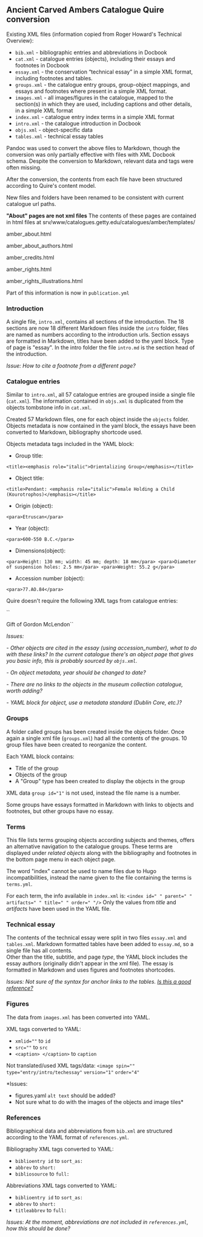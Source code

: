 ## Ancient Carved Ambers Catalogue Quire conversion

Existing XML files (information copied from Roger Howard's Technical Overview):

- `bib.xml`  -  bibliographic entries and abbreviations in Docbook
- `cat.xml`  -  catalogue entries (objects), including their essays and footnotes in Docbook
- `essay.xml`  -  the conservation “technical essay” in a simple XML format, including footnotes and tables.
- `groups.xml`  -  the catalogue entry groups, group-object mappings, and essays and footnotes where present in a simple XML format.
- `images.xml`  -  all images/figures in the catalogue, mapped to the section(s) in which they are used, including captions and other details, in a simple XML format
- `index.xml`  -  catalogue entry index terms in a simple XML format
- `intro.xml`  -  the catalogue introduction in Docbook
- `objs.xml`  - object-specific data
- `tables.xml`  - technical essay tables

Pandoc was used to convert the above files to Markdown, though the conversion was only partially effective with files with XML Docbook schema. Despite the conversion to Markdown, relevant data and tags were often missing.

After the conversion, the contents from each file have been structured according to Quire's content model.

New files and folders have been renamed to be consistent with current catalogue url paths.

**"About" pages are not xml files** The contents of these pages are contained in html files at srv/www/catalogues.getty.edu/catalogues/amber/templates/

amber_about.html

amber_about_authors.html

amber_credits.html

amber_rights.html

amber_rights_illustrations.html

Part of this information is now in `publication.yml`


### Introduction

A single file, `intro.xml`, contains all sections of the introduction.
The 18 sections are now 18 different Markdown files inside the `intro` folder, files are named as numbers according to the introduction urls. Section essays are formatted in Markdown, titles have been added to the yaml block. Type of page is "essay".
In the intro folder the file `intro.md` is the section head of the introduction.  

*Issue:*
*How to cite a footnote from a different page?*


### Catalogue entries

Similar to `intro.xml`, all 57 catalogue entries are grouped inside a single file (`cat.xml`). The information contained in `objs.xml` is duplicated from the objects tombstone info in `cat.xml`.

Created 57 Markdown files, one for each object inside the `objects` folder. Objects metadata is now contained in the yaml block, the essays have been converted to Markdown, bibliography shortcode used.

Objects metadata tags included in the YAML block:

- Group title:

`<title><emphasis role="italic">Orientalizing Group</emphasis></title>`

- Object title:

`<title>Pendant: <emphasis role="italic">Female Holding a Child (Kourotrophos)</emphasis></title>`

- Origin (object):

`<para>Etruscan</para>`

- Year (object):

`<para>600-550 B.C.</para>`

- Dimensions(object):

``<para>Height: 130 mm; width: 45 mm; depth: 18 mm</para>
<para>Diameter of suspension holes: 2.5 mm</para>
<para>Weight: 55.2 g</para>``

- Accession number (object):

`<para>77.AO.84</para>`

Quire doesn't require the following XML tags from catalogue entries:

``<part id="">
<chapter id="">
<abstract id="">
<section id="" role="">
<para>Gift of Gordon McLendon</para>``

*Issues:*

*- Other objects are cited in the essay (using accession_number), what to do with these links? In the current catalogue there's an object page that gives you basic info, this is probably sourced by `objs.xml`.*

*- On object metadata, year should be changed to date?*

*- There are no links to the objects in the museum collection catalogue, worth adding?*

*- YAML block for object, use a metadata standard (Dublin Core, etc.)?*

### Groups

A folder called groups has been created inside the objects folder. Once again a single xml file (`groups.xml`) had all the contents of the groups. 10 group files have been created to reorganize the content.

Each YAML block contains:
- Title of the group
- Objects of the group
- A "Group" type has been created to display the objects in the group

XML data `group id="1"` is not used, instead the file name is a number.

Some groups have essays formatted in Markdown with links to objects and footnotes, but other groups have no essay.

### Terms

This file lists terms grouping objects according subjects and themes, offers an alternative navigation to the catalogue groups. These terms are displayed under *related objects* along with the bibliography and footnotes in the bottom page menu in each object page.

The word "index" cannot be used to name files due to Hugo incompatibilities, instead the name given to the file containing the terms is `terms.yml`.

For each term, the info available in `index.xml` is: `<index id=" " parent=" " artifacts=" " title=" " order=" "/>`
Only the values from *title* and *artifacts* have been used in the YAML file.

### Technical essay

The contents of the technical essay were split in two files `essay.xml` and `tables.xml`. Markdown formatted tables have been added to `essay.md`, so a single file has all contents.  
Other than the title, subtitle, and page *type*, the YAML block includes the essay authors (originally didn't appear in the xml file).
The essay is formatted in Markdown and uses figures and footnotes shortcodes.

*Issues:*
*Not sure of the syntax for anchor links to the tables. [Is this a good reference?](https://docs.microsoft.com/en-us/vsts/collaborate/Markdown-guidance#anchor-links)*

### Figures

The data from `images.xml` has been converted into YAML.

XML tags converted to YAML:
- `xmlid=""` to `id`
- `src=""` to `src`
- `<caption> </caption>` to `caption`

Not translated/used XML tags/data:
`<image spin=""`
`type="entry/intro/techessay"`
`version="1"`
`order="4"`

*Issues:
- figures.yaml `alt text` should be added?
- Not sure what to do with the images of the objects and image tiles*

### References

Bibliographical data and abbreviations from `bib.xml` are structured according to the YAML format of `references.yml`.

Bibliography
XML tags converted to YAML:
- `biblioentry id` to `sort_as:`
- `abbrev` to `short:`
- `bibliosource` to `full:`

Abbreviations
XML tags converted to YAML:
- `biblioentry id` to `sort_as:`
- `abbrev` to `short:`
- `titleabbrev` to `full:`

*Issues:*
*At the moment, abbreviations are not included in `references.yml`, how this should be done?*
